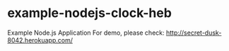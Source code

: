 example-nodejs-clock-heb
========================

Example Node.js Application
For demo, please check: http://secret-dusk-8042.herokuapp.com/